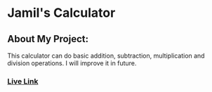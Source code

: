 # Jamil's Calculator
## About My Project: 
This calculator can do basic addition, subtraction, multiplication and division operations. I will improve it in future.
### [Live Link](https://calculator-project-rose-mu.vercel.app/)